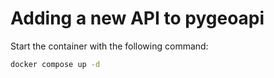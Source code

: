 # Adding a new API to pygeoapi

Start the container with the following command:

```bash
docker compose up -d
```
